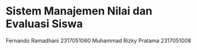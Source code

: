 # Sistem Manajemen Nilai dan Evaluasi Siswa

Fernando Ramadhani 2317051060
Muhammad Rizky Pratama 2317051008
